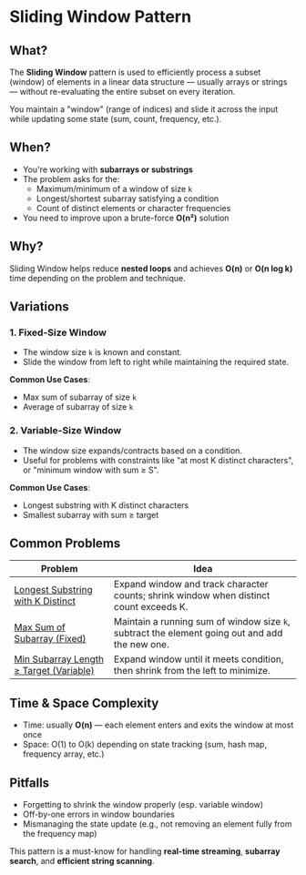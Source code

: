 ﻿# Sliding Window Pattern

## What?
The **Sliding Window** pattern is used to efficiently process a subset (window) of elements in a linear data structure — usually arrays or strings — without re-evaluating the entire subset on every iteration.

You maintain a "window" (range of indices) and slide it across the input while updating some state (sum, count, frequency, etc.).

## When?
- You're working with **subarrays or substrings**
- The problem asks for the:
  - Maximum/minimum of a window of size `k`
  - Longest/shortest subarray satisfying a condition
  - Count of distinct elements or character frequencies
- You need to improve upon a brute-force **O(n²)** solution

## Why?
Sliding Window helps reduce **nested loops** and achieves **O(n)** or **O(n log k)** time depending on the problem and technique.

## Variations

### 1. Fixed-Size Window
- The window size `k` is known and constant.
- Slide the window from left to right while maintaining the required state.

**Common Use Cases**:
- Max sum of subarray of size `k`
- Average of subarray of size `k`

### 2. Variable-Size Window
- The window size expands/contracts based on a condition.
- Useful for problems with constraints like "at most K distinct characters", or "minimum window with sum ≥ S".

**Common Use Cases**:
- Longest substring with K distinct characters
- Smallest subarray with sum ≥ target

## Common Problems

| Problem                                                                                          | Idea                                                                                            |
|--------------------------------------------------------------------------------------------------|-------------------------------------------------------------------------------------------------|
| [Longest Substring with K Distinct](longest_substring_with_k_distinct.cpp)                       | Expand window and track character counts; shrink window when distinct count exceeds K.          |
| [Max Sum of Subarray (Fixed)](max_sum_of_subarray_fixed.cpp)                                     | Maintain a running sum of window size `k`, subtract the element going out and add the new one.  |
| [Min Subarray Length ≥ Target (Variable)](min_subarray_length_greater_or__equal_than_target.cpp) | Expand window until it meets condition, then shrink from the left to minimize.                  |

## Time & Space Complexity
- Time: usually **O(n)** — each element enters and exits the window at most once
- Space: O(1) to O(k) depending on state tracking (sum, hash map, frequency array, etc.)

## Pitfalls
- Forgetting to shrink the window properly (esp. variable window)
- Off-by-one errors in window boundaries
- Mismanaging the state update (e.g., not removing an element fully from the frequency map)

This pattern is a must-know for handling **real-time streaming**, **subarray search**, and **efficient string scanning**.
